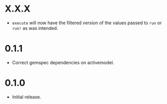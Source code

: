# X.X.X

- `execute` will now have the filtered version of the values passed to `run` or `run!` as was intended.

# 0.1.1

- Correct gemspec dependencies on activemodel.

# 0.1.0

- Initial release.
